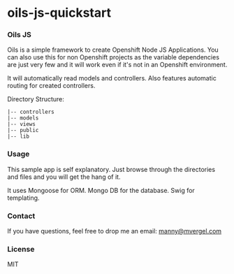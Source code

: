 oils-js-quickstart
==================

### Oils JS

Oils is a simple framework to create Openshift Node JS Applications. You can also use this for non Openshift projects as the variable dependencies are just very few and it will work even if it's not in an Openshift environment.

It will automatically read models and controllers. Also features automatic routing for created controllers.

Directory Structure:

    |-- controllers
    |-- models
    |-- views
    |-- public
    |-- lib

### Usage

This sample app is self explanatory. Just browse through the directories and files and you will get the hang of it.

It uses Mongoose for ORM. Mongo DB for the database. Swig for templating.

### Contact

If you have questions, feel free to drop me an email: manny@mvergel.com

### License

MIT
